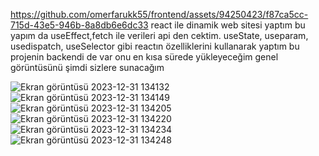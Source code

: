 
https://github.com/omerfarukk55/frontend/assets/94250423/f87ca5cc-715d-43e5-946b-8a8db6e6dc33
react ile dinamik web sitesi yaptım bu yapım da useEffect,fetch ile verileri api den cektim.  useState, useparam, usedispatch, useSelector gibi reactın özelliklerini kullanarak yaptım bu projenin backendi de var onu en kısa sürede  yükleyeceğim 
genel görüntüsünü şimdi sizlere sunacağım 



![Ekran görüntüsü 2023-12-31 134132](https://github.com/omerfarukk55/frontend/assets/94250423/775df7e5-3568-4bc3-ac4e-507c57377128)
![Ekran görüntüsü 2023-12-31 134149](https://github.com/omerfarukk55/frontend/assets/94250423/6f357cc9-9ea7-4e2b-a575-1fa249e114d0)
![Ekran görüntüsü 2023-12-31 134205](https://github.com/omerfarukk55/frontend/assets/94250423/1225990d-0b33-4bcf-8932-d93e2e7afad5)
![Ekran görüntüsü 2023-12-31 134220](https://github.com/omerfarukk55/frontend/assets/94250423/381186e4-8abf-40d5-82cf-afe1f94f2447)
![Ekran görüntüsü 2023-12-31 134234](https://github.com/omerfarukk55/frontend/assets/94250423/facee308-d4fa-4638-9b04-d2ef83e15c2e)
![Ekran görüntüsü 2023-12-31 134248](https://github.com/omerfarukk55/frontend/assets/94250423/384e1e57-8494-4363-be26-d9b07b661740)
